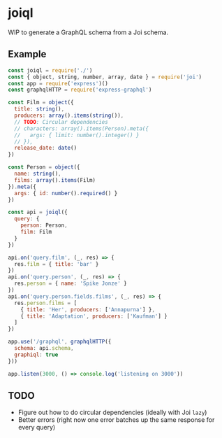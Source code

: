 # joiql

WIP to generate a GraphQL schema from a Joi schema.

## Example

````javascript
const joiql = require('./')
const { object, string, number, array, date } = require('joi')
const app = require('express')()
const graphqlHTTP = require('express-graphql')

const Film = object({
  title: string(),
  producers: array().items(string()),
  // TODO: Circular dependencies
  // characters: array().items(Person).meta({
  //   args: { limit: number().integer() }
  // }),
  release_date: date()
})

const Person = object({
  name: string(),
  films: array().items(Film)
}).meta({
  args: { id: number().required() }
})

const api = joiql({
  query: {
    person: Person,
    film: Film
  }
})

api.on('query.film', (_, res) => {
  res.film = { title: 'bar' }
})
api.on('query.person', (_, res) => {
  res.person = { name: 'Spike Jonze' }
})
api.on('query.person.fields.films', (_, res) => {
  res.person.films = [
    { title: 'Her', producers: ['Annapurna'] },
    { title: 'Adaptation', producers: ['Kaufman'] }
  ]
})

app.use('/graphql', graphqlHTTP({
  schema: api.schema,
  graphiql: true
}))

app.listen(3000, () => console.log('listening on 3000'))
````

## TODO

* Figure out how to do circular dependencies (ideally with Joi `lazy`)
* Better errors (right now one error batches up the same response for every query)
